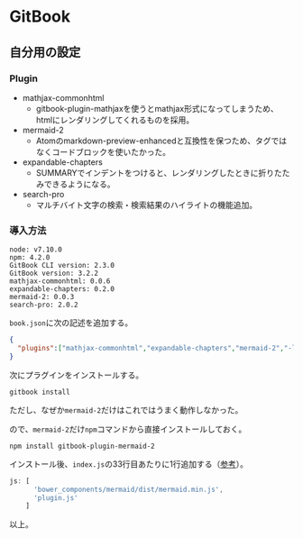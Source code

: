 # GitBook

## 自分用の設定

### Plugin

* mathjax-commonhtml
  * gitbook-plugin-mathjaxを使うとmathjax形式になってしまうため、htmlにレンダリングしてくれるものを採用。
* mermaid-2
  * Atomのmarkdown-preview-enhancedと互換性を保つため、タグではなくコードブロックを使いたかった。
* expandable-chapters
  * SUMMARYでインデントをつけると、レンダリングしたときに折りたたみできるようになる。
* search-pro
  * マルチバイト文字の検索・検索結果のハイライトの機能追加。

### 導入方法

```
node: v7.10.0
npm: 4.2.0
GitBook CLI version: 2.3.0
GitBook version: 3.2.2
mathjax-commonhtml: 0.0.6
expandable-chapters: 0.2.0
mermaid-2: 0.0.3
search-pro: 2.0.2
```

`book.json`に次の記述を追加する。

```json
{
  "plugins":["mathjax-commonhtml","expandable-chapters","mermaid-2","-lunr","-search","search-pro"]
}
```

次にプラグインをインストールする。

```
gitbook install
```

ただし、なぜか`mermaid-2`だけはこれではうまく動作しなかった。

ので、`mermaid-2`だけ`npm`コマンドから直接インストールしておく。

```
npm install gitbook-plugin-mermaid-2
```

インストール後、`index.js`の33行目あたりに1行追加する（[参考](http://shingaki.me/web/%E3%83%AD%E3%83%BC%E3%82%AB%E3%83%AB%E3%81%ABgitbook%E3%81%AE%E7%92%B0%E5%A2%83%E3%82%92%E6%A7%8B%E7%AF%89%E3%81%97%E3%81%A6mermaid-js%E3%82%92%E3%83%97%E3%83%A9%E3%82%B0%E3%82%A4%E3%83%B3%E3%81%A7/)）。

```js
js: [
      'bower_components/mermaid/dist/mermaid.min.js',
      'plugin.js'
    ]
```

以上。
